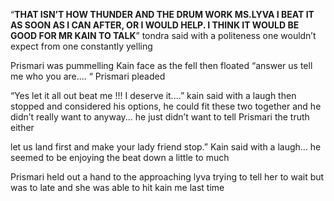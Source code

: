 
“**THAT ISN’T HOW THUNDER AND THE DRUM WORK MS.LYVA I BEAT IT AS SOON AS I CAN AFTER, OR I WOULD HELP. I THINK IT WOULD BE GOOD FOR MR KAIN TO TALK**” tondra said with a politeness one wouldn’t expect from one constantly yelling 

Prismari was pummelling   Kain face as the fell then floated “answer us tell me who you are.... “ Prismari pleaded 

“Yes let it all out beat me !!! I deserve it....” kain said with a laugh then stopped and considered his options, he could fit these two together and he didn’t really want to anyway... he just didn’t want to tell Prismari the truth either 

let us land first and make your lady friend stop.” Kain said with a laugh... he seemed to be enjoying the beat down a little to much 

Prismari held out a hand to the approaching lyva trying to tell her to wait but was to late and she was able to hit kain me last time